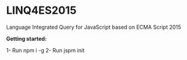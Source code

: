 # LINQ4ES2015
Language Integrated Query for JavaScript based on ECMA Script 2015

**Getting started:**

1- Run npm i -g
2- Run jspm init

